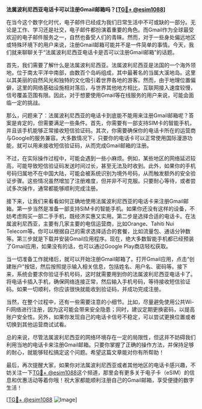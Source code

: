 **法属波利尼西亚电话卡可以注册Gmail邮箱吗？[[TG💪+ @esim1088](https://t.me/s/esim1088)]**

在当今这个数字化时代，电子邮件已经成为我们日常生活中不可或缺的一部分。无论是工作、学习还是社交，电子邮件都扮演着重要的角色。而Gmail作为全球最受欢迎的电子邮件服务之一，自然也备受人们的青睐。然而，对于一些身处偏远地区或特殊环境下的用户来说，注册Gmail邮箱可能并不是一件简单的事情。今天，我们就来聊聊关于“法属波利尼西亚电话卡是否可以注册Gmail邮箱”的话题。

首先，我们需要了解什么是法属波利尼西亚。法属波利尼西亚是法国的一个海外领地，位于南太平洋中南部，由数百个岛屿组成，其中最著名的当属大溪地岛。这里以其美丽的自然风光和独特的文化吸引着世界各地的游客。然而，由于地理位置偏僻，这里的网络基础设施相对落后，与世界其他地方相比，互联网接入速度较慢，信号覆盖范围有限。因此，对于想要使用Gmail等在线服务的用户来说，可能会面临一定的挑战。

那么，问题来了：法属波利尼西亚的电话卡到底能不能用来注册Gmail邮箱呢？答案是肯定的，但需要满足一些条件。首先，你需要有一部支持SIM卡的智能手机，并且该手机能够正常接收短信验证码。其次，你需要确保你的电话卡所在的运营商与Google的服务兼容。大多数情况下，只要你的电话卡可以正常使用国际漫游功能，就可以用来接收短信验证码，从而完成Gmail邮箱的注册。

不过，在实际操作过程中，可能会遇到一些小麻烦。例如，某些地区的网络延迟较高，可能导致短信验证码发送时间过长，甚至无法及时收到。此外，如果你的手机号码归属地不在中国大陆，可能会被系统识别为境外号码，从而触发额外的安全验证步骤。这些情况虽然增加了注册难度，但并非不可克服。只要耐心等待，或者尝试多次操作，通常都能够顺利完成注册。

接下来，让我们来看看如何正确地使用法属波利尼西亚的电话卡来注册Gmail邮箱。第一步当然是准备一部支持SIM卡的智能手机。如果你还没有这样的设备，不妨考虑购买一部二手手机，既经济实惠又实用。第二步是选择合适的电话卡。在法属波利尼西亚，主要有几家主要的电信运营商，比如Orange、Tahiti Nui Telecom等。你可以根据自己的需求选择适合的套餐，比如流量包、通话分钟数等。第三步就是下载并安装Gmail应用程序。现在，绝大多数智能手机都已经预装了Gmail应用，如果没有的话，也可以通过Google Play商店轻松获取。

当一切准备工作就绪后，就可以开始注册Gmail邮箱了。打开Gmail应用，点击“创建账户”按钮，然后按照提示输入相关信息，包括姓名、用户名、密码等。接下来，系统会要求你验证手机号码，这时就需要用到你的法属波利尼西亚电话卡了。将电话卡插入手机，确保网络连接正常，然后输入手机号码，等待接收短信验证码。如果一切顺利，你应该很快就能收到验证码，并成功完成注册。

当然，在整个过程中，还有一些需要注意的小细节。比如，尽量避免使用公共Wi-Fi网络进行注册，因为这可能会带来安全隐患；同时，建议定期更换密码，以提高账户安全性。另外，如果你发现自己的电话卡信号不稳定，可以尝试更换位置或者切换到其他运营商试试看。

总的来说，尽管法属波利尼西亚的网络环境存在一定的局限性，但这并不妨碍我们利用当地的电话卡来注册Gmail邮箱。只要你掌握了正确的操作方法，并保持足够的耐心，就能够轻松搞定这个问题。希望这篇文章能对你有所帮助！

最后，再次提醒大家，如果你对法属波利尼西亚或者其他地区的电话卡感兴趣，不妨关注一下[TG💪+ @esim1088](https://t.me/s/esim1088)这个频道，那里会有更多关于电子卡（eSIM）的信息和优惠活动等着你哦！祝大家都能顺利注册自己的Gmail邮箱，享受便捷的数字生活！

[[TG💪+ @esim1088](https://t.me/s/esim1088) ![Image](https://i.postimg.cc/4NQfJmqS/Snipaste-2025-05-13-00-14-12.png)]